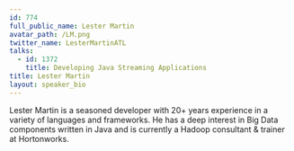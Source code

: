 ```yaml
---
id: 774
full_public_name: Lester Martin
avatar_path: /LM.png
twitter_name: LesterMartinATL
talks:
  - id: 1372
    title: Developing Java Streaming Applications
title: Lester Martin
layout: speaker_bio
---
```



Lester Martin is a seasoned developer with 20+ years experience in a variety of languages and frameworks.  He has a deep interest in Big Data components written in Java and is currently a Hadoop consultant & trainer at Hortonworks.